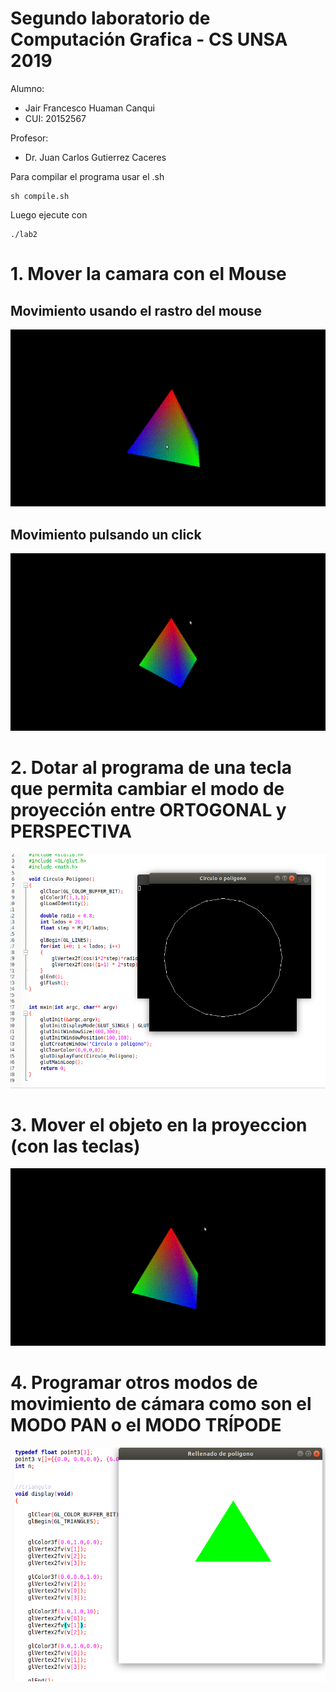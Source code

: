 # Segundo laboratorio de Computación Grafica - CS UNSA 2019

Alumno:
- Jair Francesco Huaman Canqui
- CUI: 20152567

Profesor: 
- Dr. Juan Carlos Gutierrez Caceres

Para compilar el programa usar el .sh
```
sh compile.sh
```

Luego ejecute con

```
./lab2
```

# 1. Mover la camara con el Mouse

## Movimiento usando el rastro del mouse
![grafica_linea](imagenes/mov_movmouse.gif)

## Movimiento pulsando un click
![grafica_linea](imagenes/mov_clickmouse.gif)

# 2. Dotar al programa de una tecla que permita cambiar el modo de proyección entre ORTOGONAL y PERSPECTIVA

![grafica_circunferencia](imagenes/grafica_circulo.png)

# 3. Mover el objeto en la proyeccion (con las teclas)

![grafica_traslacion](imagenes/mov_teclas.gif)


# 4. Programar otros modos de movimiento de cámara como son el MODO PAN o el MODO TRÍPODE

![rellenado_poligonos](imagenes/grafica_rellenadopoligono.png)


